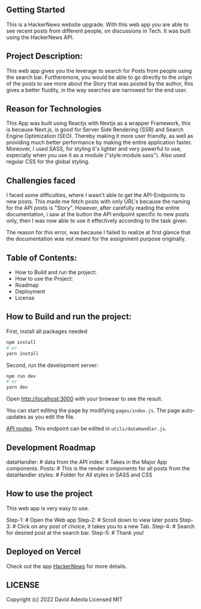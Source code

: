 ## Getting Started

This is a HackerNews website upgrade. With this web app you are able to see recent posts from different people, on discussions in Tech. It was built using the HackerNews API.

## Project Description:

This web app gives you the leverage to search for Posts from people using the search bar. Furtheremore, you would be able to go directly to the origin of the posts to see more about the Story that was posted by the author, this gives a better fluidity, in the way searches are narrowed for the end user.

## Reason for Technologies

This App was built using Reactjs with Nextjs as a wrapper Framework, this is because Next.js, is good for Server Side Rendering (SSR) and Search Engine Optimization (SEO). Thereby making it more user friendly, as well as providing much better performance by making the entire application faster.
Moreover, I used SASS, for styling it's lighter and very powerful to use, especially when you use it as a module ("style.module.sass"). Also used regular CSS for the global styling.

## Challengies faced

I faced some difficulties, where I wasn't able to get the API-Endpoints to new posts. This made me fetch posts with only URL's because the naming for the API posts is "Story".
However, after carefully reading the entire documentation, i saw at the button the API endpoint specific to new posts only, then I was now able to use it effectively according to the task given.

The reason for this error, was because I failed to realize at first glance that the documentation was not meant for the assignment purpose originally.

## Table of Contents:

- How to Build and run the project:
- How to use the Project:
- Roadmap
- Deployment
- License

## How to Build and run the project:

First, install all packages needed

```bash
npm install
# or
yarn install
```

Second, run the development server:

```bash
npm run dev
# or
yarn dev
```

Open [http://localhost:3000](http://localhost:3000) with your browser to see the result.

You can start editing the page by modifying `pages/index.js`. The page auto-updates as you edit the file.

[API routes](https://github.com/HackerNews/API). This endpoint can be edited in `utils/dataHandler.js`.

## Development Roadmap

dataHandler: # data from the API
index: # Takes in the Major App components.
Posts: # This is the render components for all posts from the dataHandler
styles: # Folder for All styles in SASS and CSS

## How to use the project

This web app is very easy to use.

Step-1: # Open the Web app
Step-2: # Scroll down to view later posts
Step-3: # Click on any post of choice, it takes you to a new Tab.
Step-4: # Search for desired post at the search bar.
Step-5: # Thank you!

## Deployed on Vercel

Check out the app [HackerNews](https://hackernews-upgrade.herokuapp.com/) for more details.

## LICENSE

Copyright (c) 2022 David Adeola
Licensed MIT
